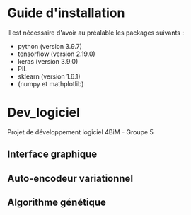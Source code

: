 # Guide d'installation
Il est nécessaire d'avoir au préalable les packages suivants :
* python (version 3.9.7)
* tensorflow (version 2.19.0)
* keras (version 3.9.0)
* PIL
* sklearn (version 1.6.1)
* (numpy et mathplotlib)


# Dev_logiciel
Projet de développement logiciel 4BiM - Groupe 5


## Interface graphique

## Auto-encodeur variationnel

## Algorithme génétique
